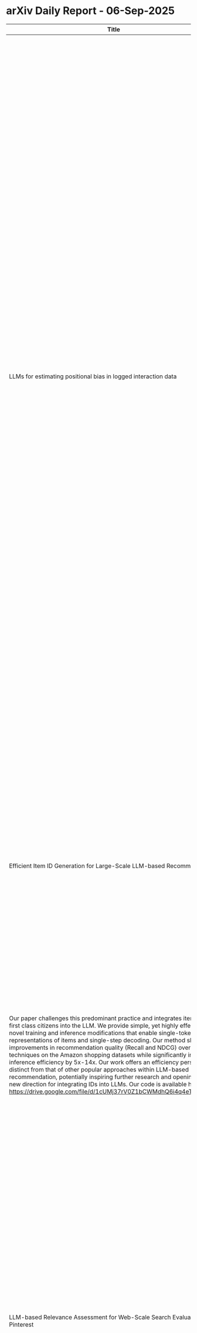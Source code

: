 # arXiv Daily Report - 06-Sep-2025

| Title | Link | abstract | author |
| --- | --- | --- | --- |
| LLMs for estimating positional bias in logged interaction data | [https://arxiv.org/abs/2509.03696](https://arxiv.org/abs/2509.03696) | Recommender and search systems commonly rely on Learning To Rank models trained on logged user interactions to order items by predicted relevance. However, such interaction data is often subject to position bias, as users are more likely to click on items that appear higher in the ranking, regardless of their actual relevance. As a result, newly trained models may inherit and reinforce the biases of prior ranking models rather than genuinely improving relevance. A standard approach to mitigate position bias is Inverse Propensity Scoring (IPS), where the model's loss is weighted by the inverse of a propensity function, an estimate of the probability that an item at a given position is examined. However, accurate propensity estimation is challenging, especially in interfaces with complex non-linear layouts. In this paper, we propose a novel method for estimating position bias using Large Language Models (LLMs) applied to logged user interaction data. This approach offers a cost-effective alternative to online experimentation. Our experiments show that propensities estimated with our LLM-as-a-judge approach are stable across score buckets and reveal the row-column effects of Viator's grid layout that simpler heuristics overlook. An IPS-weighted reranker trained with these propensities matches the production model on standard NDCG@10 while improving weighted NDCG@10 by roughly 2%. We will verify these offline gains in forthcoming live-traffic experiments. | Aleksandr V. Petrov, Michael Murtagh, Karthik Nagesh |
| Efficient Item ID Generation for Large-Scale LLM-based Recommendation | [https://arxiv.org/abs/2509.03746](https://arxiv.org/abs/2509.03746) | Integrating product catalogs and user behavior into LLMs can enhance recommendations with broad world knowledge, but the scale of real-world item catalogs, often containing millions of discrete item identifiers (Item IDs), poses a significant challenge. This contrasts with the smaller, tokenized text vocabularies typically used in LLMs. The predominant view within the LLM-based recommendation literature is that it is infeasible to treat item ids as a first class citizen in the LLM and instead some sort of tokenization of an item into multiple tokens is required. However, this creates a key practical bottleneck in serving these models for real-time low-latency applications.
  Our paper challenges this predominant practice and integrates item ids as first class citizens into the LLM. We provide simple, yet highly effective, novel training and inference modifications that enable single-token representations of items and single-step decoding. Our method shows improvements in recommendation quality (Recall and NDCG) over existing techniques on the Amazon shopping datasets while significantly improving inference efficiency by 5x-14x. Our work offers an efficiency perspective distinct from that of other popular approaches within LLM-based recommendation, potentially inspiring further research and opening up a new direction for integrating IDs into LLMs. Our code is available here https://drive.google.com/file/d/1cUMj37rV0Z1bCWMdhQ6i4q4eTRQLURtC | Anushya Subbiah, Vikram Aggarwal, James Pine, Steffen Rendle, Krishna Sayana, Kun Su |
| LLM-based Relevance Assessment for Web-Scale Search Evaluation at Pinterest | [https://arxiv.org/abs/2509.03764](https://arxiv.org/abs/2509.03764) | Relevance evaluation plays a crucial role in personalized search systems to ensure that search results align with a user's queries and intent. While human annotation is the traditional method for relevance evaluation, its high cost and long turnaround time limit its scalability. In this work, we present our approach at Pinterest Search to automate relevance evaluation for online experiments using fine-tuned LLMs. We rigorously validate the alignment between LLM-generated judgments and human annotations, demonstrating that LLMs can provide reliable relevance measurement for experiments while greatly improving the evaluation efficiency. Leveraging LLM-based labeling further unlocks the opportunities to expand the query set, optimize sampling design, and efficiently assess a wider range of search experiences at scale. This approach leads to higher-quality relevance metrics and significantly reduces the Minimum Detectable Effect (MDE) in online experiment measurements. | Han Wang, Alex Whitworth, Pak Ming Cheung, Zhenjie Zhang, Krishna Kamath |
| Temporal Interest-Driven Multimodal Personalized Content Generation | [https://arxiv.org/abs/2509.04330](https://arxiv.org/abs/2509.04330) | With the dynamic evolution of user interests and the increasing multimodal demands in internet applications, personalized content generation strategies based on static interest preferences struggle to meet practical application requirements. The proposed TIMGen (Temporal Interest-driven Multimodal Generation) model addresses this challenge by modeling the long-term temporal evolution of users' interests and capturing dynamic interest representations with strong temporal dependencies. This model also supports the fusion of multimodal features, such as text, images, video, and audio, and delivers customized content based on multimodal preferences. TIMGen jointly learns temporal dependencies and modal preferences to obtain a unified interest representation, which it then generates to meet users' personalized content needs. TIMGen overcomes the shortcomings of personalized content recommendation methods based on static preferences, enabling flexible and dynamic modeling of users' multimodal interests, better understanding and capturing their interests and preferences. It can be extended to a variety of practical application scenarios, including e-commerce, advertising, online education, and precision medicine, providing insights for future research. | Tian Miao |
| PianoBind: A Multimodal Joint Embedding Model for Pop-piano Music | [https://arxiv.org/abs/2509.04215](https://arxiv.org/abs/2509.04215) | Solo piano music, despite being a single-instrument medium, possesses significant expressive capabilities, conveying rich semantic information across genres, moods, and styles. However, current general-purpose music representation models, predominantly trained on large-scale datasets, often struggle to captures subtle semantic distinctions within homogeneous solo piano music. Furthermore, existing piano-specific representation models are typically unimodal, failing to capture the inherently multimodal nature of piano music, expressed through audio, symbolic, and textual modalities. To address these limitations, we propose PianoBind, a piano-specific multimodal joint embedding model. We systematically investigate strategies for multi-source training and modality utilization within a joint embedding framework optimized for capturing fine-grained semantic distinctions in (1) small-scale and (2) homogeneous piano datasets. Our experimental results demonstrate that PianoBind learns multimodal representations that effectively capture subtle nuances of piano music, achieving superior text-to-music retrieval performance on in-domain and out-of-domain piano datasets compared to general-purpose music joint embedding models. Moreover, our design choices offer reusable insights for multimodal representation learning with homogeneous datasets beyond piano music. | Hayeon Bang, Eunjin Choi, Seungheon Doh, Juhan Nam |
| How many patients could we save with LLM priors? | [https://arxiv.org/abs/2509.04250](https://arxiv.org/abs/2509.04250) | Imagine a world where clinical trials need far fewer patients to achieve the same statistical power, thanks to the knowledge encoded in large language models (LLMs). We present a novel framework for hierarchical Bayesian modeling of adverse events in multi-center clinical trials, leveraging LLM-informed prior distributions. Unlike data augmentation approaches that generate synthetic data points, our methodology directly obtains parametric priors from the model. Our approach systematically elicits informative priors for hyperparameters in hierarchical Bayesian models using a pre-trained LLM, enabling the incorporation of external clinical expertise directly into Bayesian safety modeling. Through comprehensive temperature sensitivity analysis and rigorous cross-validation on real-world clinical trial data, we demonstrate that LLM-derived priors consistently improve predictive performance compared to traditional meta-analytical approaches. This methodology paves the way for more efficient and expert-informed clinical trial design, enabling substantial reductions in the number of patients required to achieve robust safety assessment and with the potential to transform drug safety monitoring and regulatory decision making. | Shota Arai, David Selby, Andrew Vargo, Sebastian Vollmer |
| OneSearch: A Preliminary Exploration of the Unified End-to-End Generative Framework for E-commerce Search | [https://arxiv.org/abs/2509.03236](https://arxiv.org/abs/2509.03236) | Traditional e-commerce search systems employ multi-stage cascading architectures (MCA) that progressively filter items through recall, pre-ranking, and ranking stages. While effective at balancing computational efficiency with business conversion, these systems suffer from fragmented computation and optimization objective collisions across stages, which ultimately limit their performance ceiling. To address these, we propose \textbf{OneSearch}, the first industrial-deployed end-to-end generative framework for e-commerce search. This framework introduces three key innovations: (1) a Keyword-enhanced Hierarchical Quantization Encoding (KHQE) module, to preserve both hierarchical semantics and distinctive item attributes while maintaining strong query-item relevance constraints; (2) a multi-view user behavior sequence injection strategy that constructs behavior-driven user IDs and incorporates both explicit short-term and implicit long-term sequences to model user preferences comprehensively; and (3) a Preference-Aware Reward System (PARS) featuring multi-stage supervised fine-tuning and adaptive reward-weighted ranking to capture fine-grained user preferences. Extensive offline evaluations on large-scale industry datasets demonstrate OneSearch's superior performance for high-quality recall and ranking. The rigorous online A/B tests confirm its ability to enhance relevance in the same exposure position, achieving statistically significant improvements: +1.67\% item CTR, +2.40\% buyer, and +3.22\% order volume. Furthermore, OneSearch reduces operational expenditure by 75.40\% and improves Model FLOPs Utilization from 3.26\% to 27.32\%. The system has been successfully deployed across multiple search scenarios in Kuaishou, serving millions of users, generating tens of millions of PVs daily. | Ben Chen, Xian Guo, Siyuan Wang, Zihan Liang, Yue Lv, Yufei Ma, Xinlong Xiao, Bowen Xue, Xuxin Zhang, Ying Yang, Huangyu Dai, Xing Xu, Tong Zhao, Mingcan Peng, Xiaoyang Zheng, Chao Wang, Qihang Zhao, Zhixin Zhai, Yang Zhao, Bochao Liu, Jingshan Lv, Jing Chen, Xiao Liang, Yuqing Ding, Chenyi Lei, Wenwu Ou, Han Li, Kun Gai |
| Training LLMs to be Better Text Embedders through Bidirectional Reconstruction | [https://arxiv.org/abs/2509.03020](https://arxiv.org/abs/2509.03020) | Large language models (LLMs) have increasingly been explored as powerful text embedders. Existing LLM-based text embedding approaches often leverage the embedding of the final token, typically a reserved special token such as [EOS]. However, these tokens have not been intentionally trained to capture the semantics of the whole context, limiting their capacity as text embeddings, especially for retrieval and re-ranking tasks. We propose to add a new training stage before contrastive learning to enrich the semantics of the final token embedding. This stage employs bidirectional generative reconstruction tasks, namely EBQ2D (Embedding-Based Query-to-Document) and EBD2Q (Embedding-Based Document-to-Query), which interleave to anchor the [EOS] embedding and reconstruct either side of Query-Document pairs. Experimental results demonstrate that our additional training stage significantly improves LLM performance on the Massive Text Embedding Benchmark (MTEB), achieving new state-of-the-art results across different LLM base models and scales. | Chang Su, Dengliang Shi, Siyuan Huang, Jintao Du, Changhua Meng, Yu Cheng, Weiqiang Wang, Zhouhan Lin |
